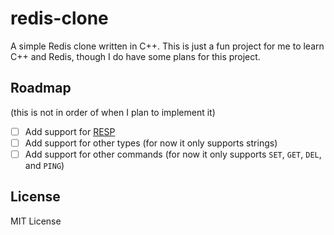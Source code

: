 # redis-clone

A simple Redis clone written in C++. This is just a fun project for me to learn C++ and Redis, though I do have some plans for this project.

## Roadmap

(this is not in order of when I plan to implement it)

- [ ] Add support for [RESP](https://redis.io/docs/reference/protocol-spec/)
- [ ] Add support for other types (for now it only supports strings)
- [ ] Add support for other commands (for now it only supports `SET`, `GET`, `DEL`, and `PING`)

## License

MIT License